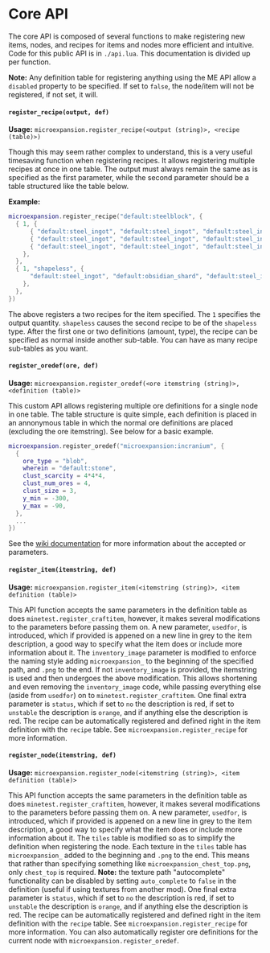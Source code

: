 # Core API
The core API is composed of several functions to make registering new items, nodes, and recipes for items and nodes more efficient and intuitive. Code for this public API is in `./api.lua`. This documentation is divided up per function.

__Note:__ Any definition table for registering anything using the ME API allow a `disabled` property to be specified. If set to `false`, the node/item will not be registered, if not set, it will.

#### `register_recipe(output, def)`
__Usage:__ `microexpansion.register_recipe(<output (string)>, <recipe (table)>)`

Though this may seem rather complex to understand, this is a very useful timesaving function when registering recipes. It allows registering multiple recipes at once in one table. The output must always remain the same as is specified as the first parameter, while the second parameter should be a table structured like the table below.

__Example:__
```lua
microexpansion.register_recipe("default:steelblock", {
  { 1, {
      { "default:steel_ingot", "default:steel_ingot", "default:steel_ingot" },
      { "default:steel_ingot", "default:steel_ingot", "default:steel_ingot" },
      { "default:steel_ingot", "default:steel_ingot", "default:steel_ingot" },
    },
  },
  { 1, "shapeless", {
      "default:steel_ingot", "default:obsidian_shard", "default:steel_ingot",
    },
  },
})
```

The above registers a two recipes for the item specified. The `1` specifies the output quantity. `shapeless` causes the second recipe to be of the `shapeless` type. After the first one or two definitions (amount, type), the recipe can be specified as normal inside another sub-table. You can have as many recipe sub-tables as you want.

#### `register_oredef(ore, def)`
__Usage:__ `microexpansion.register_oredef(<ore itemstring (string)>, <definition (table)>`

This custom API allows registering multiple ore definitions for a single node in one table. The table structure is quite simple, each definition is placed in an annonymous table in which the normal ore definitions are placed (excluding the ore itemstring). See below for a basic example.

```lua
microexpansion.register_oredef("microexpansion:incranium", {
  {
    ore_type = "blob",
    wherein = "default:stone",
    clust_scarcity = 4*4*4,
    clust_num_ores = 4,
    clust_size = 3,
    y_min = -300,
    y_max = -90,
  },
  ...
})
```

See the [wiki documentation](http://dev.minetest.net/minetest.register_ore) for more information about the accepted or parameters.

#### `register_item(itemstring, def)`
__Usage:__ `microexpansion.register_item(<itemstring (string)>, <item definition (table)>`

This API function accepts the same parameters in the definition table as does `minetest.register_craftitem`, however, it makes several modifications to the parameters before passing them on. A new parameter, `usedfor`, is introduced, which if provided is appened on a new line in grey to the item description, a good way to specify what the item does or include more information about it. The `inventory_image` parameter is modified to enforce the naming style adding `microexpansion_` to the beginning of the specified path, and `.png` to the end. If not `inventory_image` is provided, the itemstring is used and then undergoes the above modification. This allows shortening and even removing the `inventory_image` code, while passing everything else (aside from `usedfor`) on to `minetest.register_craftitem`. One final extra parameter is `status`, which if set to `no` the description is red, if set to `unstable` the description is `orange`, and if anything else the description is red. The recipe can be automatically registered and defined right in the item definition with the `recipe` table. See `microexpansion.register_recipe` for more information.

#### `register_node(itemstring, def)`
__Usage:__ `microexpansion.register_node(<itemstring (string)>, <item definition (table)>`

This API function accepts the same parameters in the definition table as does `minetest.register_craftitem`, however, it makes several modifications to the parameters before passing them on.
A new parameter, `usedfor`, is introduced, which if provided is appened on a new line in grey to the item description, a good way to specify what the item does or include more information about it.
The `tiles` table is modified so as to simplify the definition when registering the node. Each texture in the `tiles` table has `microexpansion_` added to the beginning and `.png` to the end.
This means that rather than specifying something like `microexpansion_chest_top.png`, only `chest_top` is required. __Note:__ the texture path "autocomplete" functionality can be disabled by setting `auto_complete` to `false` in the definition (useful if using textures from another mod).
One final extra parameter is `status`, which if set to `no` the description is red, if set to `unstable` the description is `orange`, and if anything else the description is red.
The recipe can be automatically registered and defined right in the item definition with the `recipe` table. See `microexpansion.register_recipe` for more information. You can also automatically register ore definitions for the current node with `microexpansion.register_oredef`.